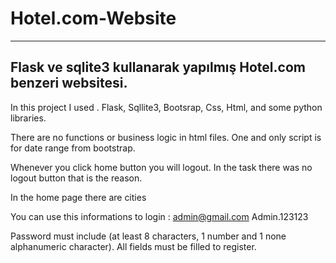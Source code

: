 # Hotel.com-Website
------------------------------------------------------------------
Flask ve sqlite3 kullanarak yapılmış Hotel.com benzeri websitesi.
------------------------------------------------------------------


In this project I used .
Flask, Sqllite3, Bootsrap, Css, Html, and some python libraries.

There are no functions or business logic in html files. One and only script is for date range from bootstrap.

Whenever you click home button you will logout. In the task there was no logout button that is the reason.

In the home page there are cities

You can use this informations to login :
        admin@gmail.com
        Admin.123123

        
Password must include (at least 8 characters, 1 number and 1 none alphanumeric character).
All fields must be filled to register.
